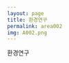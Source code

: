 ```yaml
---
layout: page
title: 환경연구
permalink: area002
img: A002.png
---
```


<div class="area-summary" markdown="1">
환경연구
</div>
